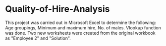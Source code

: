 # Quality-of-Hire-Analysis
This project was carried out in Microsoft Excel to determine the following: Age groupings, Minimum and maximum hire, No. of males. Vlookup function was done. Two new worksheets were created from the original workbook as "Employee 2" and "Solution".

